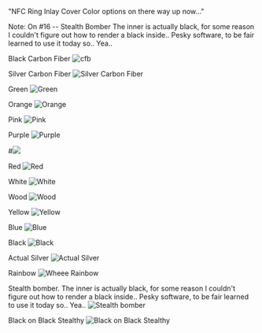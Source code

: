 "NFC Ring Inlay Cover Color options on there way up now..." 

Note: On #16 -- Stealth Bomber The inner is actually black, for some reason I couldn't figure out how to render a black inside..  Pesky software, to be fair learned to use it today so..  Yea..

Black Carbon Fiber
![cfb](1.png)

Silver Carbon Fiber
![Silver Carbon Fiber](2.png)

Green
![Green](3.png)

Orange
![Orange](4.png)

Pink
![Pink](5.png)

Purple
![Purple](6.png)

#![](7.png)

Red
![Red](8.png)

White
![White](9.png)

Wood
![Wood](10.png)

Yellow
![Yellow](11.png)

Blue
![Blue](12.png)

Black
![Black](13.png)

Actual Silver
![Actual Silver](14.png)

Rainbow
![Wheee Rainbow](15.png)

Stealth bomber. The inner is actually black, for some reason I couldn't figure out how to render a black inside..  Pesky software, to be fair learned to use it today so..  Yea..
![Stealth bomber](16.png)

Black on Black Stealthy
![Black on Black Stealthy](17.png)
